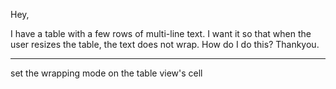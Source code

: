 Hey,

I have a table with a few rows of multi-line text.  I want it so that when the user resizes the table, the text does not wrap.  How do I do this?  Thankyou.

----

set the wrapping mode on the table view's cell
